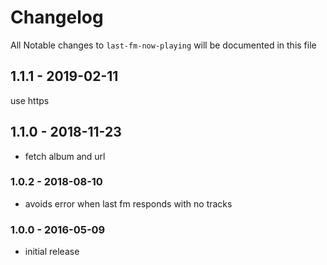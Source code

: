 # Changelog

All Notable changes to `last-fm-now-playing` will be documented in this file

## 1.1.1 - 2019-02-11

use https

## 1.1.0 - 2018-11-23

- fetch album and url

### 1.0.2 - 2018-08-10

- avoids error when last fm responds with no tracks

### 1.0.0 - 2016-05-09

- initial release
